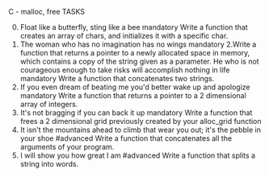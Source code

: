 C - malloc, free
      TASKS

0. Float like a butterfly, sting like a bee
mandatory
Write a function that creates an array of chars, and initializes it with a specific char.
1. The woman who has no imagination has no wings
mandatory
2.Write a function that returns a pointer to a newly allocated space in memory, which contains a copy of the string given as a parameter.
He who is not courageous enough to take risks will accomplish nothing in life
mandatory
Write a function that concatenates two strings.
3. If you even dream of beating me you'd better wake up and apologize
mandatory
Write a function that returns a pointer to a 2 dimensional array of integers.
4. It's not bragging if you can back it up
mandatory
Write a function that frees a 2 dimensional grid previously created by your alloc_grid function
5. It isn't the mountains ahead to climb that wear you out; it's the pebble in your shoe
#advanced
Write a function that concatenates all the arguments of your program.
6. I will show you how great I am
#advanced
Write a function that splits a string into words.
